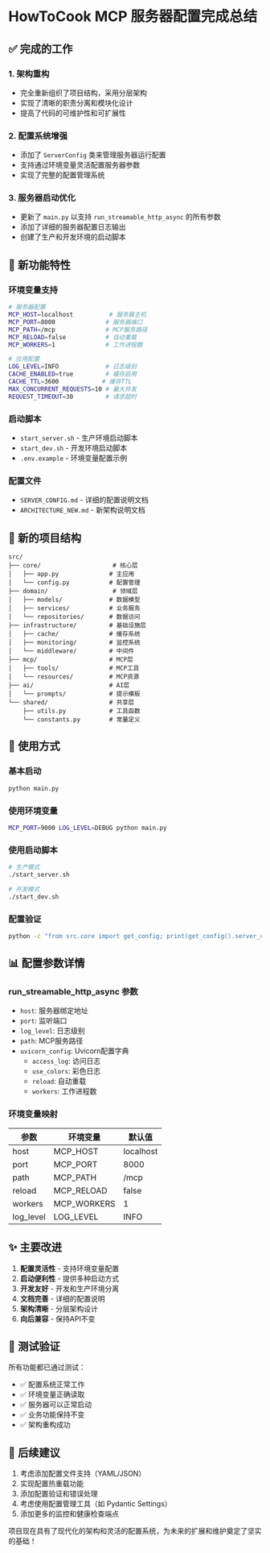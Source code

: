 # HowToCook MCP 服务器配置完成总结

## ✅ 完成的工作

### 1. 架构重构
- 完全重新组织了项目结构，采用分层架构
- 实现了清晰的职责分离和模块化设计
- 提高了代码的可维护性和可扩展性

### 2. 配置系统增强
- 添加了 `ServerConfig` 类来管理服务器运行配置
- 支持通过环境变量灵活配置服务器参数
- 实现了完整的配置管理系统

### 3. 服务器启动优化
- 更新了 `main.py` 以支持 `run_streamable_http_async` 的所有参数
- 添加了详细的服务器配置日志输出
- 创建了生产和开发环境的启动脚本

## 🚀 新功能特性

### 环境变量支持
```bash
# 服务器配置
MCP_HOST=localhost          # 服务器主机
MCP_PORT=8000              # 服务器端口
MCP_PATH=/mcp              # MCP服务路径
MCP_RELOAD=false           # 自动重载
MCP_WORKERS=1              # 工作进程数

# 应用配置
LOG_LEVEL=INFO             # 日志级别
CACHE_ENABLED=true         # 缓存启用
CACHE_TTL=3600            # 缓存TTL
MAX_CONCURRENT_REQUESTS=10 # 最大并发
REQUEST_TIMEOUT=30         # 请求超时
```

### 启动脚本
- `start_server.sh` - 生产环境启动脚本
- `start_dev.sh` - 开发环境启动脚本
- `.env.example` - 环境变量配置示例

### 配置文件
- `SERVER_CONFIG.md` - 详细的配置说明文档
- `ARCHITECTURE_NEW.md` - 新架构说明文档

## 📁 新的项目结构

```
src/
├── core/                    # 核心层
│   ├── app.py              # 主应用
│   └── config.py           # 配置管理
├── domain/                  # 领域层
│   ├── models/             # 数据模型
│   ├── services/           # 业务服务
│   └── repositories/       # 数据访问
├── infrastructure/         # 基础设施层
│   ├── cache/              # 缓存系统
│   ├── monitoring/         # 监控系统
│   └── middleware/         # 中间件
├── mcp/                    # MCP层
│   ├── tools/              # MCP工具
│   └── resources/          # MCP资源
├── ai/                     # AI层
│   └── prompts/            # 提示模板
└── shared/                 # 共享层
    ├── utils.py            # 工具函数
    └── constants.py        # 常量定义
```

## 🔧 使用方式

### 基本启动
```bash
python main.py
```

### 使用环境变量
```bash
MCP_PORT=9000 LOG_LEVEL=DEBUG python main.py
```

### 使用启动脚本
```bash
# 生产模式
./start_server.sh

# 开发模式
./start_dev.sh
```

### 配置验证
```bash
python -c "from src.core import get_config; print(get_config().server_config.port)"
```

## 📊 配置参数详情

### run_streamable_http_async 参数
- `host`: 服务器绑定地址
- `port`: 监听端口
- `log_level`: 日志级别
- `path`: MCP服务路径
- `uvicorn_config`: Uvicorn配置字典
  - `access_log`: 访问日志
  - `use_colors`: 彩色日志
  - `reload`: 自动重载
  - `workers`: 工作进程数

### 环境变量映射
| 参数 | 环境变量 | 默认值 |
|------|----------|--------|
| host | MCP_HOST | localhost |
| port | MCP_PORT | 8000 |
| path | MCP_PATH | /mcp |
| reload | MCP_RELOAD | false |
| workers | MCP_WORKERS | 1 |
| log_level | LOG_LEVEL | INFO |

## ✨ 主要改进

1. **配置灵活性** - 支持环境变量配置
2. **启动便利性** - 提供多种启动方式
3. **开发友好** - 开发和生产环境分离
4. **文档完善** - 详细的配置说明
5. **架构清晰** - 分层架构设计
6. **向后兼容** - 保持API不变

## 🎯 测试验证

所有功能都已通过测试：
- ✅ 配置系统正常工作
- ✅ 环境变量正确读取
- ✅ 服务器可以正常启动
- ✅ 业务功能保持不变
- ✅ 架构重构成功

## 📝 后续建议

1. 考虑添加配置文件支持（YAML/JSON）
2. 实现配置热重载功能
3. 添加配置验证和错误处理
4. 考虑使用配置管理工具（如 Pydantic Settings）
5. 添加更多的监控和健康检查端点

项目现在具有了现代化的架构和灵活的配置系统，为未来的扩展和维护奠定了坚实的基础！